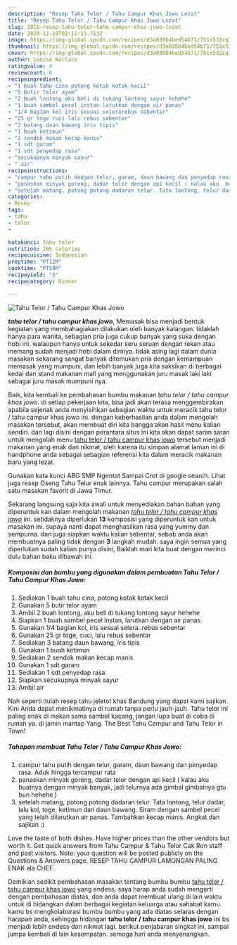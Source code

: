 ```yaml
---
description: "Resep Tahu Telor / Tahu Campur Khas Jowo Lezat"
title: "Resep Tahu Telor / Tahu Campur Khas Jowo Lezat"
slug: 2918-resep-tahu-telor-tahu-campur-khas-jowo-lezat
date: 2020-12-10T02:11:11.713Z
image: https://img-global.cpcdn.com/recipes/d3a038b4bed54b71/751x532cq70/tahu-telor-tahu-campur-khas-jowo-foto-resep-utama.jpg
thumbnail: https://img-global.cpcdn.com/recipes/d3a038b4bed54b71/751x532cq70/tahu-telor-tahu-campur-khas-jowo-foto-resep-utama.jpg
cover: https://img-global.cpcdn.com/recipes/d3a038b4bed54b71/751x532cq70/tahu-telor-tahu-campur-khas-jowo-foto-resep-utama.jpg
author: Louise Wallace
ratingvalue: 4
reviewcount: 6
recipeingredient:
- "1 buah tahu cina potong kotak kotak kecil"
- "5 butir telor ayam"
- "2 buah lontong aku beli di tukang lontong sayur hehehe"
- "1 buah sambel pecel instan larutkan dengan air panas"
- "1/4 bagian kol iris sesuai selerarebus sebentar"
- "25 gr toge cuci lalu rebus sebentar"
- "3 batang daun bawang iris tipis"
- "1 buah ketimun"
- "2 sendok makan kecap manis"
- "1 sdt garam"
- "1 sdt penyedap rasa"
- "secukupnya minyak sayur"
- " air"
recipeinstructions:
- "campur tahu putih dengan telur, garam, daun bawang dan penyedap rasa. Aduk hingga tercampur rata"
- "panaskan minyak goreng, dadar telor dengan api kecil ( kalau aku  buatnya dengan minyak banyak, jadi telurnya ada gimbal gimbalnya gtu bun hehehe )"
- "setelah matang, potong potong dadaran telur. Tata lontong, telur dadar, lalu kol, toge, ketimun dan daun bawang. Siram dengan sambel pecel yang telah dilarutkan air panas. Tambahkan kecap manis. Angkat dan sajikan :)"
categories:
- Resep
tags:
- tahu
- telor
- 

katakunci: tahu telor  
nutrition: 265 calories
recipecuisine: Indonesian
preptime: "PT12M"
cooktime: "PT59M"
recipeyield: "3"
recipecategory: Dinner

---
```



![Tahu Telor / Tahu Campur Khas Jowo](https://img-global.cpcdn.com/recipes/d3a038b4bed54b71/751x532cq70/tahu-telor-tahu-campur-khas-jowo-foto-resep-utama.jpg)

<b><i>tahu telor / tahu campur khas jowo</i></b>, Memasak bisa menjadi bentuk kegiatan yang membahagiakan dilakukan oleh banyak kalangan. tidaklah hanya para wanita, sebagian pria juga cukup banyak yang suka dengan hobi ini. walaupun hanya untuk sekedar seru seruan dengan rekan atau memang sudah menjadi hobi dalam dirinya. tidak asing lagi dalam dunia masakan sekarang sangat banyak ditemukan pria dengan kemampuan memasak yang mumpuni, dan lebih banyak juga kita saksikan di berbagai kedai dan stand makanan mall yang menggunakan juru masak laki laki sebagai juru masak mumpuni nya.

Baik, kita kembali ke pembahasan bumbu makanan <i>tahu telor / tahu campur khas jowo</i>. di setiap pekerjaan kita, bisa jadi akan terasa menggembirakan apabila sejenak anda menyisihkan sebagian waktu untuk meracik tahu telor / tahu campur khas jowo ini. dengan keberhasilan anda dalam mengolah masakan tersebut, akan membuat diri kita bangga akan hasil menu kalian sendiri. dan lagi disini dengan perantara situs ini kita akan dapat saran saran untuk mengolah menu <u>tahu telor / tahu campur khas jowo</u> tersebut menjadi makanan yang enak dan nikmat, oleh karena itu simpan alamat laman ini di handphone anda sebagai sebagian referensi kita dalam meracik makanan baru yang lezat.

Gunakan kata kunci ABG SMP Ngentot Sampai Crot di google search. Lihat juga resep Oseng Tahu Telur enak lainnya. Tahu campur merupakan salah satu masakan favorit di Jawa Timur.


Sekarang langsung saja kita awali untuk menyediakan bahan bahan yang diperuntuk kan dalam mengolah makanan <u><i>tahu telor / tahu campur khas jowo</i></u> ini. setidaknya diperlukan <b>13</b> komposisi yang diperuntuk kan untuk masakan ini. supaya nanti dapat menghasilkan rasa yang yummy dan sempurna. dan juga siapkan waktu kalian sebentar, sebab anda akan membuatnya paling tidak dengan <b>3</b> langkah mudah. saya ingin semua yang diperlukan sudah kalian punya disini, Baiklah mari kita buat dengan merinci dulu bahan baku dibawah ini.

<!--inarticleads1-->

##### Komposisi dan bumbu yang digunakan dalam pembuatan Tahu Telor / Tahu Campur Khas Jowo:

1. Sediakan 1 buah tahu cina, potong kotak kotak kecil
1. Gunakan 5 butir telor ayam
1. Ambil 2 buah lontong, aku beli di tukang lontong sayur hehehe
1. Siapkan 1 buah sambel pecel instan, larutkan dengan air panas
1. Gunakan 1/4 bagian kol, iris sesuai selera..rebus sebentar
1. Gunakan 25 gr toge, cuci, lalu rebus sebentar
1. Sediakan 3 batang daun bawang, iris tipis
1. Gunakan 1 buah ketimun
1. Sediakan 2 sendok makan kecap manis
1. Gunakan 1 sdt garam
1. Sediakan 1 sdt penyedap rasa
1. Siapkan secukupnya minyak sayur
1. Ambil  air


Nah seperti itulah resep tahu jeletot khas Bandung yang dapat kami sajikan. Kini Anda dapat menikmatinya di rumah tanpa perlu jauh-jauh. Tahu telor ini paling enak di makan sama sambel kacang, jangan lupa buat di coba di rumah ya. di jamin mantap Yang. The Best Tahu Campur and Tahu Telor in Town! 

<!--inarticleads2-->

##### Tahapan membuat Tahu Telor / Tahu Campur Khas Jowo:

1. campur tahu putih dengan telur, garam, daun bawang dan penyedap rasa. Aduk hingga tercampur rata
1. panaskan minyak goreng, dadar telor dengan api kecil ( kalau aku  buatnya dengan minyak banyak, jadi telurnya ada gimbal gimbalnya gtu bun hehehe )
1. setelah matang, potong potong dadaran telur. Tata lontong, telur dadar, lalu kol, toge, ketimun dan daun bawang. Siram dengan sambel pecel yang telah dilarutkan air panas. Tambahkan kecap manis. Angkat dan sajikan :)


Love the taste of both dishes. Have higher prices than the other vendors but worth it. Get quick answers from Tahu Campur &amp; Tahu Telor Cak Ron staff and past visitors. Note: your question will be posted publicly on the Questions &amp; Answers page. RESEP TAHU CAMPUR LAMONGAN PALING ENAK ala CHEF. 

Demikian sedikit pembahasan masakan tentang bumbu bumbu <u>tahu telor / tahu campur khas jowo</u> yang endess. saya harap anda sudah mengerti dengan pembahasan diatas, dan anda dapat membuat ulang di lain waktu untuk di hidangkan dalam berbagai kegiatan keluarga atau sahabat kamu. kamu bs mengkolaborasi bumbu bumbu yang ada diatas selaras dengan harapan anda, sehingga hidangan <b>tahu telor / tahu campur khas jowo</b> ini bs menjadi lebih endess dan nikmat lagi. berikut penjabaran singkat ini, sampai jumpa kembali di lain kesempatan. semoga hari anda menyenangkan.
